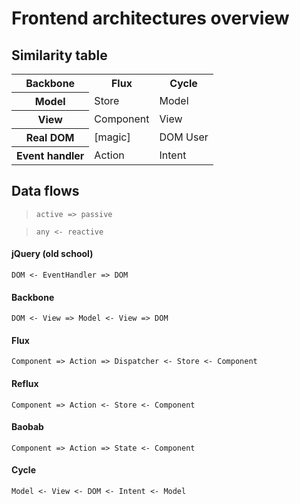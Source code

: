 # Frontend architectures overview

## Similarity table
<table>
  <tr><th>Backbone</th><th>Flux</th><th>Cycle</th></tr>
  <tr><th>Model</th><td>Store</td><td>Model</td></tr>
  <tr><th>View</th><td>Component</td><td>View</td></tr>
  <tr><th>Real DOM</th><td>[magic]</td><td>DOM User</td></tr>  
  <tr><th>Event handler</th><td>Action</td><td>Intent</td></tr>  
</table>

## Data flows

> `active => passive`

> `any <- reactive`

#### jQuery (old school)

`DOM <- EventHandler => DOM`

#### Backbone

`DOM <- View => Model <- View => DOM`

#### Flux
`Component => Action => Dispatcher <- Store <- Component`

#### Reflux
`Component => Action <- Store <- Component`

#### Baobab
`Component => Action => State <- Component`

#### Cycle
`Model <- View <- DOM <- Intent <- Model`
